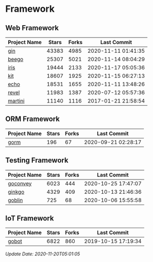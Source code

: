 # Framework

## Web Framework
| Project Name | Stars | Forks | Last Commit |
| ------------ | ----- | ----- | ----------- |
| [gin](https://github.com/gin-gonic/gin) | 43383 | 4985 | 2020-11-11 01:41:35 |
| [beego](https://github.com/astaxie/beego) | 25307 | 5021 | 2020-11-14 08:04:29 |
| [iris](https://github.com/kataras/iris) | 19444 | 2133 | 2020-11-17 05:05:36 |
| [kit](https://github.com/go-kit/kit) | 18607 | 1925 | 2020-11-15 06:27:13 |
| [echo](https://github.com/labstack/echo) | 18531 | 1655 | 2020-11-11 13:48:26 |
| [revel](https://github.com/revel/revel) | 11983 | 1387 | 2020-07-12 05:57:36 |
| [martini](https://github.com/go-martini/martini) | 11140 | 1116 | 2017-01-21 21:58:54 |

## ORM Framework
| Project Name | Stars | Forks | Last Commit |
| ------------ | ----- | ----- | ----------- |
| [gorm](https://github.com/jinzhu/gorm) | 196 | 67 | 2020-09-21 02:28:17 |

## Testing Framework
| Project Name | Stars | Forks | Last Commit |
| ------------ | ----- | ----- | ----------- |
| [goconvey](https://github.com/smartystreets/goconvey) | 6023 | 444 | 2020-10-25 17:47:07 |
| [ginkgo](https://github.com/onsi/ginkgo) | 4329 | 409 | 2020-10-13 21:46:36 |
| [goblin](https://github.com/franela/goblin) | 725 | 68 | 2020-10-06 15:55:58 |

## IoT Framework
| Project Name | Stars | Forks | Last Commit |
| ------------ | ----- | ----- | ----------- |
| [gobot](https://github.com/hybridgroup/gobot) | 6822 | 860 | 2019-10-15 17:19:34 |

*Update Date: 2020-11-20T05:01:05*